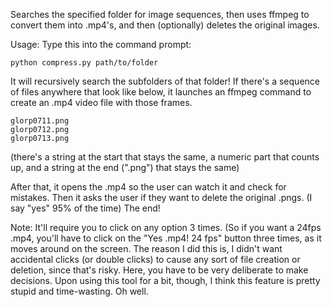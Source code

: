 Searches the specified folder for image sequences, then uses ffmpeg to convert them into .mp4's, and then (optionally) deletes the original images.

Usage: Type this into the command prompt:

```
python compress.py path/to/folder
```

It will recursively search the subfolders of that folder! If there's a sequence of files anywhere that look like below, it launches an ffmpeg command to create an .mp4 video file with those frames.
```
glorp0711.png
glorp0712.png
glorp0713.png
```
(there's a string at the start that stays the same, a numeric part that counts up, and a string at the end (".png") that stays the same)

After that, it opens the .mp4 so the user can watch it and check for mistakes. Then it asks the user if they want to delete the original .pngs. (I say "yes" 95% of the time) The end!

Note: It'll require you to click on any option 3 times. (So if you want a 24fps .mp4, you'll have to click on the "Yes .mp4! 24 fps" button three times, as it moves around on the screen. The reason I did this is, I didn't want accidental clicks (or double clicks) to cause any sort of file creation or deletion, since that's risky. Here, you have to be very deliberate to make decisions. Upon using this tool for a bit, though, I think this feature is pretty stupid and time-wasting. Oh well.
